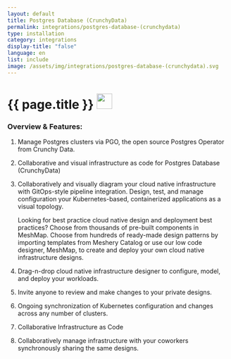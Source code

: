 ```yaml
---
layout: default
title: Postgres Database (CrunchyData)
permalink: integrations/postgres-database-(crunchydata)
type: installation
category: integrations
display-title: "false"
language: en
list: include
image: /assets/img/integrations/postgres-database-(crunchydata).svg
---
```


<h1>{{ page.title }} <img src="{{ page.image }}" style="width: 35px; height: 35px;" /></h1>


<!-- This needs replaced with the Category property, not the sub-category.
 #### Category: pg-db -->

### Overview & Features:
1. Manage Postgres clusters via PGO, the open source Postgres Operator from Crunchy Data.

2. Collaborative and visual infrastructure as code for Postgres Database (CrunchyData)

4. 
    Collaboratively and visually diagram your cloud native infrastructure with GitOps-style pipeline integration. Design, test, and manage configuration your Kubernetes-based, containerized applications as a visual topology.



    Looking for best practice cloud native design and deployment best practices? Choose from thousands of pre-built components in MeshMap. Choose from hundreds of ready-made design patterns by importing templates from Meshery Catalog or use our low code designer, MeshMap, to create and deploy your own cloud native infrastructure designs.



5. Drag-n-drop cloud native infrastructure designer to configure, model, and deploy your workloads.

6. Invite anyone to review and make changes to your private designs.

7. Ongoing synchronization of Kubernetes configuration and changes across any number of clusters.

8. Collaborative Infrastructure as Code

9. Collaboratively manage infrastructure with your coworkers synchronously sharing the same designs.

